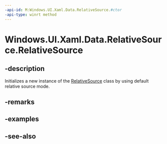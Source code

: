 ```yaml
---
-api-id: M:Windows.UI.Xaml.Data.RelativeSource.#ctor
-api-type: winrt method
---
```


<!-- Method syntax
public RelativeSource()
-->

# Windows.UI.Xaml.Data.RelativeSource.RelativeSource

## -description
Initializes a new instance of the [RelativeSource](relativesource.md) class by using default relative source mode.


## -remarks

## -examples

## -see-also
